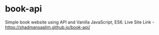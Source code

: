 # book-api
Simple book website using API and Vanilla JavaScript, ES6.
Live Site Link - https://shadmansaalim.github.io/book-api/
